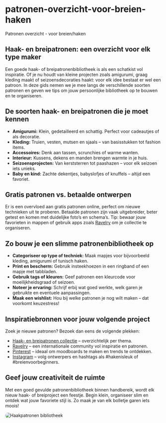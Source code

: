 # patronen-overzicht-voor-breien-haken
Patronen overzicht - voor breien/haken

<article itemscope itemtype="https://schema.org/Article">

  <meta itemprop="headline" content="Haak- en breipatronen: een overzicht voor elk type maker">
  <meta itemprop="description" content="Ontdek de verschillende soorten haak- en breipatronen, van amigurumi tot kledingstukken. Leer hoe je patronen kiest, bewaart en jouw eigen bibliotheek opbouwt.">
  <meta itemprop="image" content="{{store url=''}}media/pages/cms/blog/haakpatronen-bibliotheek.jpg">
  <meta itemprop="author" content="Yarnies">

  <h1 class="MT">Haak- en breipatronen: een overzicht voor elk type maker</h1>

  <p>Een goede haak- of breipatronenbibliotheek is als een schatkist vol inspiratie. Of je nu houdt van kleine projecten zoals amigurumi, graag kleding maakt of seizoensdecoraties haakt: voor elk idee bestaat er wel een patroon. In deze gids nemen we je mee langs de verschillende soorten patronen en geven we tips om jouw persoonlijke bibliotheek op te bouwen en te organiseren.</p>

  <h2>De soorten haak- en breipatronen die je moet kennen</h2>
  <ul class="USP-v L-mt8">
    <li class="USPe i_cm"><strong>Amigurumi:</strong> Klein, gedetailleerd en schattig. Perfect voor cadeautjes of als decoratie.</li>
    <li class="USPe i_cm"><strong>Kleding:</strong> Truien, vesten, mutsen en sjaals – van basisstukken tot fashion items.</li>
    <li class="USPe i_cm"><strong>Accessoires:</strong> Denk aan tassen, scrunchies of warme wanten.</li>
    <li class="USPe i_cm"><strong>Interieur:</strong> Kussens, dekens en manden brengen warmte in je huis.</li>
    <li class="USPe i_cm"><strong>Seizoensprojecten:</strong> Van kerststerren tot paashazen – voor elk seizoen iets unieks.</li>
    <li class="USPe i_cm"><strong>Baby en kind:</strong> Zachte dekentjes, babyslofjes of knuffels – altijd een favoriet.</li>
  </ul>

  <h2>Gratis patronen vs. betaalde ontwerpen</h2>
  <p>Er is een overvloed aan gratis patronen online, perfect om nieuwe technieken uit te proberen. Betaalde patronen zijn vaak uitgebreider, beter getest en komen met duidelijke foto’s en schema’s. Tip: bewaar jouw favorieten in mappen of gebruik apps zoals <a target="_blank" href="https://www.ravelry.com/">Ravelry</a> om je collectie te organiseren.</p>

  <h2>Zo bouw je een slimme patronenbibliotheek op</h2>
  <ul class="USP-v L-mt8">
    <li class="USPe i_clc"><strong>Categoriseer op type of techniek:</strong> Maak mapjes voor bijvoorbeeld kleding, amigurumi of tunisch haken.</li>
    <li class="USPe i_clc"><strong>Print en bescherm:</strong> Gebruik insteekhoezen in een ringband of een mapje met tabbladen.</li>
    <li class="USPe i_clc"><strong>Gebruik tags of kleuren:</strong> Geef patronen een kleurcode voor moeilijkheidsgraad of seizoen.</li>
    <li class="USPe i_clc"><strong>Noteer je ervaring:</strong> Schrijf erbij wat goed werkte, welk garen je gebruikte en eventuele aanpassingen.</li>
    <li class="USPe i_clc"><strong>Maak een wishlist:</strong> Hou bij welke patronen je nog wilt maken – dat voorkomt keuzestress!</li>
  </ul>

  <h2>Inspiratiebronnen voor jouw volgende project</h2>
  <p>Zoek je nieuwe patronen? Bezoek dan eens de volgende plekken:</p>
  <ul class="USP-v">
    <li class="USPe i_cm"><a href="https://www.breiwebshop.nl/patronen/">Haak- en breipatronen collectie</a> – overzichtelijk per thema.</li>
    <li class="USPe i_cm"><a target="_blank" href="https://www.ravelry.com/shops/breiwebshopnl">Ravelry</a> – een internationale community vol inspiratie en patronen.</li>
    <li class="USPe i_cm"><a target="_blank" href="pinterest.com/yarnies_nl/">Pinterest</a> – ideaal om moodboards te maken en trends te ontdekken.</li>
    <li class="USPe i_cm"><a target="_blank" href="https://www.instagram.com/yarnies_nl">Instagram</a> – volg ontwerpers en hashtags als #hakenisleuk of #breienvoorbeginners.</li>
  </ul>

  <h2>Geef jouw creativiteit de ruimte</h2>
  <p>Met een goed gevulde patronenbibliotheek binnen handbereik, wordt elk nieuw haak- of breiproject een feestje. Begin klein, organiseer slim en ontdek wat jouw favoriete stijl is. Zo maak je van elk bolletje garen iets moois!</p>

  <img style="border-radius:18px" src="{{store url=''}}media/pages/cms/blog/haakpatronen-bibliotheek.jpg" alt="Haakpatronen bibliotheek">
</article>

